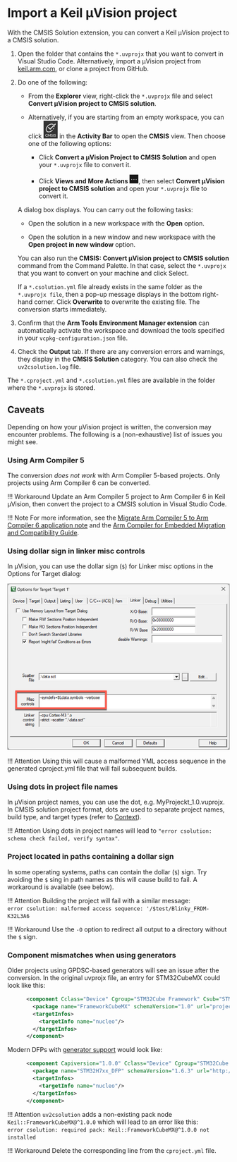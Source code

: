 # Import a Keil µVision project

With the CMSIS Solution extension, you can convert a Keil μVision project to a CMSIS solution.

1. Open the folder that contains the `*.uvprojx` that you want to convert in Visual Studio Code. Alternatively, import a
   μVision project from [keil.arm.com](https://www.keil.arm.com/), or clone a project from GitHub.

2. Do one of the following:

   - From the **Explorer** view, right-click the `*.uvprojx` file and select **Convert μVision project to CMSIS solution**.

   - Alternatively, if you are starting from an empty workspace, you can click ![CMSIS icon]( ./images/cmsis-icon.png) in the
**Activity Bar** to open the **CMSIS** view. Then choose one of the following options:

      - Click **Convert a μVision Project to CMSIS Solution** and open your `*.uvprojx` file to convert it.

      - Click **Views and More Actions** ![Views and More Actions icon](./images/more-actions-icon.png), then select **Convert μVision project to CMSIS solution** and open your `*.uvprojx` file to convert it.

   A dialog box displays. You can carry out the following tasks:

      - Open the solution in a new workspace with the **Open** option.

      - Open the solution in a new window and new workspace with the **Open project in new window** option.

   You can also run the **CMSIS: Convert μVision project to CMSIS solution** command from the Command Palette. In that case, select the `*.uvprojx` that you want to convert on your machine and click Select.

   If a `*.csolution.yml` file already exists in the same folder as the `*.uvprojx file`, then a pop-up message displays in the bottom right-hand corner. Click **Overwrite** to overwrite the existing file. The conversion starts immediately.

3. Confirm that the **Arm Tools Environment Manager extension** can automatically activate the workspace and download the tools specified in your `vcpkg-configuration.json` file.

4. Check the **Output** tab. If there are any conversion errors and warnings, they display in the **CMSIS Solution** category. You can also check the `uv2csolution.log` file.

The `*.cproject.yml` and `*.csolution.yml` files are available in the folder where the `*.uvprojx` is stored.

## Caveats

Depending on how your µVision project is written, the conversion may encounter problems. The following is a (non-exhaustive)
list of issues you might see.

### Using Arm Compiler 5

The conversion *does not work* with Arm Compiler 5-based projects. Only projects using Arm Compiler 6 can be converted.

!!! Workaround
    Update an Arm Compiler 5 project to Arm Compiler 6 in Keil μVision, then convert the project to a CMSIS solution in
    Visual Studio Code.

!!! Note
    For more information, see the
    [Migrate Arm Compiler 5 to Arm Compiler 6 application note](https://developer.arm.com/documentation/kan298/latest/) and
    the [Arm Compiler for Embedded Migration and Compatibility Guide](https://developer.arm.com/documentation/100068/0620/ating-from-Arm-Compiler-5-to-Arm-Compiler-for-Embedded-6).

### Using dollar sign in linker misc controls

In µVision, you can use the dollar sign (`$`) for Linker misc options in the Options for Target dialog:

![Linker Misc controls](./images/misc-opt-dollar-sign.png)

!!! Attention
    Using this will cause a malformed YML access sequence in the generated cproject.yml file that will fail subsequent builds.

### Using dots in project file names

In µVision project names, you can use the dot, e.g. MyProjeckt_1.0.vuprojx. In CMSIS solution project format, dots are used
to separate project names, build type, and target types (refer to
[Context](https://open-cmsis-pack.github.io/cmsis-toolbox/build-overview/#context)).

!!! Attention
    Using dots in project names will lead to `"error csolution: schema check failed, verify syntax"`.

### Project located in paths containing a dollar sign

In some operating systems, paths can contain the dollar (`$`) sign. Try avoiding the `$` sing in path names as this will
cause build to fail. A workaround is available (see below).

!!! Attention
    Building the project will fail with a similar message:  
    `error csolution: malformed access sequence: '/$test/Blinky_FRDM-K32L3A6`

!!! Workaround
    Use the `-O` option to redirect all output to a directory without the `$` sign.

### Component mismatches when using generators

Older projects using GPDSC-based generators will see an issue after the conversion. In the original uvprojx file, an entry
for STM32CubeMX could look like this:

```xml
      <component Cclass="Device" Cgroup="STM32Cube Framework" Csub="STM32CubeMX" Cvendor="Keil" Cversion="1.1.0" condition="STCubeMX" generated="1" generator="STM32CubeMX">
        <package name="FrameworkCubeMX" schemaVersion="1.0" url="project-path" vendor="Keil" version="1.0.0"/>
        <targetInfos>
          <targetInfo name="nucleo"/>
        </targetInfos>
      </component>
```

Modern DFPs with [generator support](https://open-cmsis-pack.github.io/cmsis-toolbox/build-overview/#generator-support)
would look like:

```xml
      <component Capiversion="1.0.0" Cclass="Device" Cgroup="STM32Cube Framework" Csub="STM32CubeMX" Cvendor="Keil" Cversion="1.0.0" condition="STM32H7_SC" generator="STM32CubeMX">
        <package name="STM32H7xx_DFP" schemaVersion="1.6.3" url="http://www.keil.com/pack/" vendor="Keil" version="2.7.0"/>
        <targetInfos>
          <targetInfo name="nucleo"/>
        </targetInfos>
      </component>
```

!!! Attention
    `uv2csolution` adds a non-existing pack node `Keil::FrameworkCubeMX@^1.0.0` which will lead to an error like this:  
    `error csolution: required pack: Keil::FrameworkCubeMX@^1.0.0 not installed`

!!! Workaround
    Delete the corresponding line from the `cproject.yml` file.